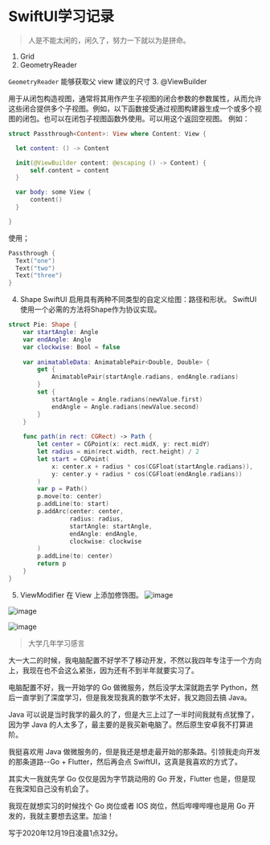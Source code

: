 # SwiftUI学习记录
> 人是不能太闲的，闲久了，努力一下就以为是拼命。

1. Grid
2. GeometryReader

  `GeometryReader` 能够获取父 view 建议的尺寸
3. @ViewBuilder

  用于从闭包构造视图，通常将其用作产生子视图的闭合参数的参数属性，从而允许这些闭合提供多个子视图。例如，以下函数接受通过视图构建器生成一个或多个视图的闭包。也可以在闭包子视图函数外使用。可以用这个返回空视图。
  例如：
  ```swift
  struct Passthrough<Content>: View where Content: View {

    let content: () -> Content

    init(@ViewBuilder content: @escaping () -> Content) {
        self.content = content
    }

    var body: some View {
        content()
    }

  }
  ```
  使用；
  ```swift
  Passthrough {
    Text("one")
    Text("two")
    Text("three")
  }
  ```
4. Shape
SwiftUI 启用具有两种不同类型的自定义绘图：路径和形状。
SwiftUI使用一个必需的方法将Shape作为协议实现。
```swift
struct Pie: Shape {
    var startAngle: Angle
    var endAngle: Angle
    var clockwise: Bool = false
    
    var animatableData: AnimatablePair<Double, Double> {
        get {
            AnimatablePair(startAngle.radians, endAngle.radians)
        }
        set {
            startAngle = Angle.radians(newValue.first)
            endAngle = Angle.radians(newValue.second)
        }
    }
    
    func path(in rect: CGRect) -> Path {
        let center = CGPoint(x: rect.midX, y: rect.midY)
        let radius = min(rect.width, rect.height) / 2
        let start = CGPoint(
            x: center.x + radius * cos(CGFloat(startAngle.radians)),
            y: center.y + radius * cos(CGFloat(endAngle.radians))
        )
        var p = Path()
        p.move(to: center)
        p.addLine(to: start)
        p.addArc(center: center,
                 radius: radius,
                 startAngle: startAngle,
                 endAngle: endAngle,
                 clockwise: clockwise
        )
        p.addLine(to: center)
        return p
    }
}
```
5. ViewModifier
在 View 上添加修饰图。
![image](https://chase-oss2.oss-cn-beijing.aliyuncs.com/images/2021-02-06-2.55.58.png)

![image](https://chase-oss2.oss-cn-beijing.aliyuncs.com/images/2021-02-06-2.57.06.png)

![image](https://chase-oss2.oss-cn-beijing.aliyuncs.com/images/2021-02-06-2.57.19.png)

> 大学几年学习感言

大一大二的时候，我电脑配置不好学不了移动开发，不然以我四年专注于一个方向上，我现在也不会这么紧张，因为还有不到半年就要实习了。

电脑配置不好，我一开始学的 Go 做微服务，然后没学太深就跑去学 Python，然后一直学到了深度学习，但是我发现我真的数学不太好，我又跑回去搞 Java。

Java 可以说是当时我学的最久的了，但是大三上过了一半时间我就有点犹豫了，因为学 Java 的人太多了，最主要的是我买新电脑了。然后原生安卓我不打算进阶。

我挺喜欢用 Java 做微服务的，但是我还是想走最开始的那条路。引领我走向开发的那条道路--Go + Flutter，然后再会点 SwiftUI，这真是我喜欢的方式了。

其实大一我就先学 Go 仅仅是因为字节跳动用的 Go 开发，Flutter 也是，但是现在我深知自己没有机会了。

我现在就想实习的时候找个 Go 岗位或者 IOS 岗位，然后哔哩哔哩也是用 Go 开发的，我就主要想去这里。加油！

写于2020年12月19日凌晨1点32分。
